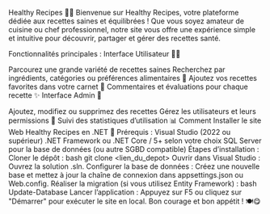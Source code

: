 Healthy Recipes 🍎🥗
Bienvenue sur Healthy Recipes, votre plateforme dédiée aux recettes saines et équilibrées ! Que vous soyez amateur de cuisine ou chef professionnel, notre site vous offre une expérience simple et intuitive pour découvrir, partager et gérer des recettes santé.

Fonctionnalités principales :
Interface Utilisateur 🧑‍🍳

Parcourez une grande variété de recettes saines
Recherchez par ingrédients, catégories ou préférences alimentaires 🌱
Ajoutez vos recettes favorites dans votre carnet 📂
Commentaires et évaluations pour chaque recette ✨
Interface Admin 🔧

Ajoutez, modifiez ou supprimez des recettes
Gérez les utilisateurs et leurs permissions 🔐
Suivi des statistiques d’utilisation 📊
Comment Installer le site Web Healthy Recipes en .NET 🚀
Prérequis :
Visual Studio (2022 ou supérieur)
.NET Framework ou .NET Core / 5+ selon votre choix
SQL Server pour la base de données (ou autre SGBD compatible)
Étapes d’installation :
Cloner le dépôt :
bash
git clone <lien_du_depot>
Ouvrir dans Visual Studio :
Ouvrez la solution .sln.
Configurer la base de données :
Créez une nouvelle base et mettez à jour la chaîne de connexion dans appsettings.json ou Web.config.
Réaliser la migration (si vous utilisez Entity Framework) :
bash
Update-Database
Lancer l’application :
Appuyez sur F5 ou cliquez sur "Démarrer" pour exécuter le site en local.
Bon courage et bon appétit ! 🍽️😋
